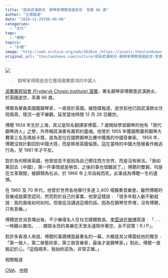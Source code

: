 ```yaml
---
title: "感染武漢肺炎　鋼琴家傅聰英國逝世　享壽 86 歲"
author: "立場報道"
date: "2020-12-29T08:40:00"
categories:
  - "文化"
tags:
  - "傅聰"
topics:
  - "訃聞"
image: "http://web.archive.org/web/2020im_/https://assets.thestandnews.com/media/photos/20201229-10_5Vc2j_AhWwjBr.png"
original_url: "thestandnews.com/culture/感染武漢肺炎-鋼琴家傅聰英國逝世-享壽-86-歲"
---
```

![](http://web.archive.org/web/2020im_/https://assets.thestandnews.com/media/photos/20201229-10_5Vc2j_AhWwjBr.png)
> 鋼琴家傅聰是首位獲得蕭賽獎項的中國人

[波蘭蕭邦協會 (Fryderyk Chopin Institute) 證實](http://web.archive.org/web/20211229132223/https://nifc.pl/en/home/aktualnosci/music/55)，著名鋼琴家傅聰患武漢肺炎，於英國逝世，享壽 86 歲。

傅聰為華裔英國籍鋼琴家，一直居於英國。據陸媒報道，逝世前他已因武漢肺炎住院兩周，情況一直不樂觀，延至當地時間 12 月 28 日離世。

傅聰 1934 年生於上海，其父是知名翻譯家傅雷。7 歲開始學習鋼琴的他有「現代鋼琴詩人」之譽，外界稱其演奏有蕭邦的靈魂。他曾於 1955 年獲國際蕭邦鋼琴大賽第三名及瑪祖卡獎，是為首位在國際鋼琴比賽中獲獎的中國音樂家。 1958 年，傅聰沒按計劃回到中國大陸，而是移居英國倫敦。這在當時的中國大陸被看作叛逃行為，至 1981 年才平反。

對於為何移居英國，他曾說並不是因為自己嚮往西方世界，而是沒有辦法。「我如果回去〔中國〕，第一件事情就是勞改，之後的事也很難說了。」傅聰的雙親，均是在文革期間，被歸類為右派，於 1966 年上吊自殺而死，此事成為傅聰一生的遺憾。

在 1960 及 70 年代，他曾於世界各地舉行多達 2,400 場獨奏音樂會。雖然傅聰的音樂成就廣受認同，然而對於自己的事業，他曾這樣說﹕「很多年輕人動不動就說：我的風格如何如何。但我從沒講過這樣的話，因為在鋼琴世界裡，沒有傅聰，只有音樂。」

傅聰逝世消息傳出後，不少樂壇名人在社交媒體致哀。[李雲迪在微博](http://web.archive.org/web/20211229132223/https://weibo.com/2103206685/JADqSa1gj?type=comment#_rnd1609203262880)寫道﹕「. . . 一時難以置信。. . . 願那永恆的美樂在天堂永遠陪伴著您，永不寂寞！R.I.P」。

對許多香港人來說，傅聰的事蹟裡面最著名的一幕，大概是其父傅雷給他的贈言﹕「第一做人，第二做藝術家，第三做音樂家，最後才是鋼琴家。」對此，傅聰一直銘記於心。「這個順序，我始終認為，非常正確。」

相關報道

[CNA](http://web.archive.org/web/20211229132223/https://www.cna.com.tw/news/firstnews/202012270163.aspx)、[中時](http://web.archive.org/web/20211229132223/https://www.chinatimes.com/realtimenews/20201229000834-260405?chdtv)